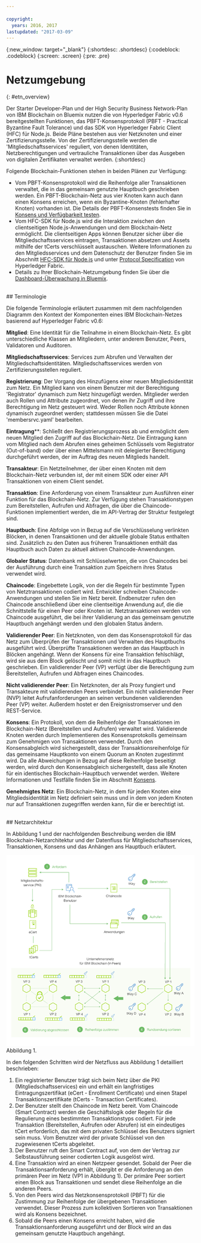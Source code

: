 ```yaml
---

copyright:
  years: 2016, 2017
lastupdated: "2017-03-09"
---
```


{:new_window: target="_blank"}
{:shortdesc: .shortdesc}
{:codeblock: .codeblock}
{:screen: .screen}
{:pre: .pre}


# Netzumgebung
{: #etn_overview}


Der Starter Developer-Plan und der High Security Business Network-Plan von IBM Blockchain on Bluemix nutzen die von Hyperledger Fabric v0.6 bereitgestellten Funktionen, das PBFT-Konsensprotokoll (PBFT - Practical Byzantine Fault Tolerance) und das SDK von Hyperledger Fabric Client (HFC) für Node.js. Beide Pläne bestehen aus vier Netzknoten und einer Zertifizierungsstelle. Von der Zertifizierungsstelle werden die 'Mitgliedschaftsservices' reguliert, von denen Identitäten, Netzberechtigungen und vertrauliche Transaktionen über das Ausgeben von digitalen Zertifikaten verwaltet werden.
{:shortdesc}

Folgende Blockchain-Funktionen stehen in beiden Plänen zur Verfügung:

* Vom PBFT-Konsensprotokoll wird die Reihenfolge aller Transaktionen verwaltet, die in das gemeinsam genutzte Hauptbuch geschrieben werden. Ein PBFT-Blockchain-Netz aus vier Knoten kann auch dann einen Konsens erreichen, wenn ein Byzantine-Knoten (fehlerhafter Knoten) vorhanden ist. Die Details der PBFT-Konsenstests finden Sie in [Konsens und Verfügbarkeit testen](etn_pbft.html).
* Vom HFC-SDK für Node.js wird die Interaktion zwischen den clientseitigen Node.js-Anwendungen und dem Blockchain-Netz ermöglicht. Die clientseitigen Apps können Benutzer sicher über die Mitgliedschaftsservices eintragen, Transaktionen absetzen und Assets mithilfe der tCerts verschlüsselt austauschen. Weitere Informationen zu den Mitgliedsservices und dem Datenschutz der Benutzer finden Sie im Abschnitt [HFC-SDK für Node.js](etn_sdk.html) und unter [Protocol Specification](https://github.com/hyperledger/fabric/blob/v0.6/docs/protocol-spec.md) von Hyperledger Fabric.
* Details zu Ihrer Blockchain-Netzumgebung finden Sie über die [Dashboard-Überwachung in Bluemix](ibmblockchainmonitor.html).  

<br>
## Terminologie

Die folgende Terminologie erläutert zusammen mit dem nachfolgenden Diagramm den Kontext der Komponenten eines IBM Blockchain-Netzes basierend auf Hyperledger Fabric v0.6:

**Mitglied**: Eine Identität für die Teilnahme in einem Blockchain-Netz. Es gibt unterschiedliche Klassen an Mitgliedern, unter anderem Benutzer, Peers, Validatoren und Auditoren.

**Mitgliedschaftsservices**: Services zum Abrufen und Verwalten der Mitgliedschaftsidentitäten. Mitgliedschaftsservices werden von Zertifizierungsstellen reguliert.  

**Registrierung**: Der Vorgang des Hinzufügens einer neuen Mitgliedsidentität zum Netz. Ein Mitglied kann von einem Benutzer mit der Berechtigung 'Registrator' dynamisch zum Netz hinzugefügt werden. Mitglieder werden auch Rollen und Attribute zugeordnet, von denen ihr Zugriff und ihre Berechtigung im Netz gesteuert wird. Weder Rollen noch Attribute können dynamisch zugeordnet werden; stattdessen müssen Sie die Datei 'membersrvc.yaml' bearbeiten.

**Eintragung****: Schließt den Registrierungsprozess ab und ermöglicht dem neuen Mitglied den Zugriff auf das Blockchain-Netz. Die Eintragung kann vom Mitglied nach dem Abrufen eines geheimen Schlüssels vom Registrator (Out-of-band) oder über einen Mittelsmann mit delegierter Berechtigung durchgeführt werden, der im Auftrag des neuen Mitglieds handelt.  

**Transakteur**: Ein Netzteilnehmer, der über einen Knoten mit dem Blockchain-Netz verbunden ist, der mit einem SDK oder einer API Transaktionen von einem Client sendet.

**Transaktion**: Eine Anforderung von einem Transakteur zum Ausführen einer Funktion für das Blockchain-Netz. Zur Verfügung stehen Transaktionstypen zum Bereitstellen, Aufrufen und Abfragen, die über die Chaincode-Funktionen implementiert werden, die im API-Vertrag der Struktur festgelegt sind.

**Hauptbuch**: Eine Abfolge von in Bezug auf die Verschlüsselung verlinkten Blöcken, in denen Transaktionen und der aktuelle globale Status enthalten sind. Zusätzlich zu den Daten aus früheren Transaktionen enthält das Hauptbuch auch Daten zu aktuell aktiven Chaincode-Anwendungen.

**Globaler Status**: Datenbank mit Schlüsselwerten, die von Chaincodes bei der Ausführung durch eine Transaktion zum Speichern ihres Status verwendet wird.

**Chaincode**: Eingebettete Logik, von der die Regeln für bestimmte Typen von Netztransaktionen codiert wird. Entwickler schreiben Chaincode-Anwendungen und stellen Sie im Netz bereit. Endbenutzer rufen den Chaincode anschließend über eine clientseitige Anwendung auf, die die Schnittstelle für einen Peer oder Knoten ist. Netztransaktionen werden von Chaincode ausgeführt, die bei ihrer Validierung an das gemeinsam genutzte Hauptbuch angehängt werden und den globalen Status ändern.

**Validierender Peer**: Ein Netzknoten, von dem das Konsensprotokoll für das Netz zum Überprüfen der Transaktionen und Verwalten des Hauptbuchs ausgeführt wird. Überprüfte Transaktionen werden an das Hauptbuch in Blöcken angehängt. Wenn der Konsens für eine Transaktion fehlschlägt, wird sie aus dem Block gelöscht und somit nicht in das Hauptbuch geschrieben. Ein validierender Peer (VP) verfügt über die Berechtigung zum Bereitstellen, Aufrufen und Abfragen eines Chaincodes.

**Nicht validierender Peer**: Ein Netzknoten, der als Proxy fungiert und Transakteure mit validierenden Peers verbindet. Ein nicht validierender Peer (NVP) leitet Aufrufanforderungen an seinen verbundenen validierenden Peer (VP) weiter. Außerdem hostet er den Ereignisstromserver und den REST-Service.


**Konsens**: Ein Protokoll, von dem die Reihenfolge der Transaktionen im Blockchain-Netz (Bereitstellen und Aufrufen) verwaltet wird. Validierende Knoten werden durch Implementieren des Konsensprotokolls gemeinsam zum Genehmigen von Transaktionen verwendet. Durch den Konsensabgleich wird sichergestellt, dass der Transaktionsreihenfolge für das gemeinsame Hauptkonto von einem Quorum an Knoten zugestimmt wird. Da alle Abweichungen in Bezug auf diese Reihenfolge beseitigt werden, wird durch den Konsensabgleich sichergestellt, dass alle Knoten für ein identisches Blockchain-Hauptbuch verwendet werden. Weitere Informationen und Testfälle finden Sie im Abschnitt [Konsens](etn_pbft.html).  

**Genehmigtes Netz**: Ein Blockchain-Netz, in dem für jeden Knoten eine Mitgliedsidentität im Netz definiert sein muss und in dem von jedem Knoten nur auf Transaktionen zugegriffen werden kann, für die er berechtigt ist.  

<br>
## Netzarchitektur

In Abbildung 1 und der nachfolgenden Beschreibung werden die IBM Blockchain-Netzarchitektur und der Datenfluss für Mitgliedschaftsservices, Transaktionen, Konsens und das Anhängen ans Hauptbuch erläutert.

![Dediziertes Netz](images/Architecture_BMX_dedicated.png "IBM Blockchain-Netzarchitektur")
Abbildung 1.

In den folgenden Schritten wird der Netzfluss aus Abbildung 1 detailliert beschrieben:

1. Ein registrierter Benutzer trägt sich beim Netz über die PKI (Mitgliedschaftsservices) ein und erhält ein langfristiges Eintragungszertifikat (eCert - Enrollment Certificate) und einen Stapel Transaktionszertifikate (tCerts - Transaction Certificates).
2. Der Benutzer stellt den Chaincode im Netz bereit. Vom Chaincode (Smart Contract) werden die Geschäftslogik oder Regeln für die Regulierung eines bestimmten Transaktionstyps codiert. Für jede Transaktion (Bereitstellen, Aufrufen oder Abrufen) ist ein eindeutiges tCert erforderlich, das mit dem privaten Schlüssel des Benutzers signiert sein muss. Vom Benutzer wird der private Schlüssel von den zugewiesenen tCerts abgeleitet.
3. Der Benutzer ruft den Smart Contract auf, von dem der Vertrag zur Selbstausführung seiner codierten Logik ausgelöst wird.
4. Eine Transaktion wird an einen Netzpeer gesendet. Sobald der Peer die Transaktionsanforderung erhält, übergibt er die Anforderung an den primären Peer im Netz (VP1 in Abbildung 1). Der primäre Peer sortiert einen Block aus Transaktionen und sendet diese Reihenfolge an die anderen Peers.
5. Von den Peers wird das Netzkonsensprotokoll (PBFT) für die Zustimmung zur Reihenfolge der übergebenen Transaktionen verwendet. Dieser Prozess zum kollektiven Sortieren von Transaktionen wird als Konsens bezeichnet.  
6. Sobald die Peers einen Konsens erreicht haben, wird die Transaktionsanforderung ausgeführt und der Block wird an das gemeinsam genutzte Hauptbuch angehängt.  

<!---Both the developer and high-security networks unlock several features in the Hyperledger fabric which robustly enhance security, confidentiality and privacy.  The only fundamental difference between the two is their operating/hosting environment.  The developer network runs in a shared multi-tenant environment on Softlayer, whereas the high-security network exists as an isolated single-tenant running in a secure services container.  Each network leverages the same capabilities from the fabric, including a PBFT consensus protocol and the enhanced Node.js SDK.~~

~~The High-Security business network runs in an isolated and highly secured environment, distinguishing it from other cloud-hosted offerings. The operating system, fabric, and nodes all exist in a secure services container (SSC), providing your enterprise with the security and impregnability that customers have come to expect from system Z technology.  The SSC delivers performance optimization in - peer to peer communication, availability, scalability, hardware encryption, tamper-proof crypto keys, and securely encrypted VMs.  See the [Secure Services Container](etn_ssc.html) section for more details on the security features provided through the SSC.  Additionally, the high security network unlocks numerous features of the Hyperledger fabric (unavailable in the developer service), which robustly enhance security, confidentiality and privacy.  The configuration is such that you are able to test and affirm these features.~~  
{:shortdesc}

~~The high security plan augments the developer plan by delivering several enhancements that help meet the security requirements and concerns of an enterprise-level participant:~~--->

<!---The environment (LinuxONE on z) consists of a four-peer network implementing PBFT with Membership Services enabled, running in an application container.  The application container protects blockchain software, chaincode, and data running within the system. The blockchain software within the secure boot can be signed, attested, and encrypted; and once installed in the application container, is tamper-resistant.  Root users of the platform and system administrators cannot access or see z secure container contents.  In addition, the LinuxOne on z provides you with FIPS compliance, high Evaluation Assurance Level protection, a highly auditable operating environment, and crypto optimization--->
